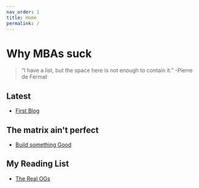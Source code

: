 ```yaml
---
nav_order: 1
title: Home 
permalink: /
---
```


# Why MBAs suck

> “I have a list, but the space here is not enough to contain it.” 
 -Pierre de Fermat

## Latest
- [First Blog](/001.html)

## The matrix ain't perfect
- [Build something Good](/problems.html)

## My Reading List
- [The Real OGs](/readinglist.html)